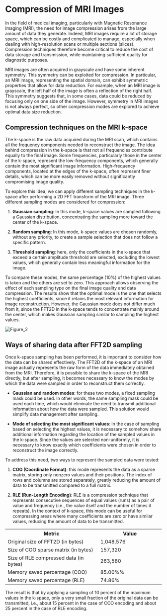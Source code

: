 # Compression of MRI Images

In the field of medical imaging, particularly with Magnetic Resonance Imaging (MRI), the need for image compression arises from the large amount of data they generate. Indeed, MRI images require a lot of storage space, which can be costly and complicated to manage, especially when dealing with high-resolution scans or multiple sections (slices). Compression techniques therefore become critical to reduce the cost of data storage and transmission, while maintaining sufficient quality for diagnostic purposes.

MRI images are often acquired in grayscale and have some inherent symmetry. This symmetry can be exploited for compression. In particular, an MRI image, representing the spatial domain, can exhibit symmetric properties that allow for data reduction. For example, when an MRI image is grayscale, the left half of the image is often a reflection of the right half. This symmetry suggests that, in some cases, data could be reduced by focusing only on one side of the image. However, symmetry in MRI images is not always perfect, so other compression modes are explored to achieve optimal data size reduction.

## Compression techniques on the MRI k-space

The k-space is the raw data acquired during the MRI scan, which contains all the frequency components needed to reconstruct the image. The idea behind compression in the k-space is that not all frequencies contribute equally to the final image. Some frequencies, particularly those in the center of the k-space, represent the low-frequency components, which generally contain the most significant image information. High-frequency components, located at the edges of the k-space, often represent finer details, which can be more easily removed without significantly compromising image quality.

To explore this idea, we can apply different sampling techniques in the k-space after performing a 2D FFT transform of the MRI image. Three different sampling modes are considered for compression:

1. **Gaussian sampling**: In this mode, k-space values are sampled following a Gaussian distribution, concentrating the sampling more toward the center of the k-space.
   
2. **Random sampling**: In this mode, k-space values are chosen randomly, without any priority, to create a sample selection that does not follow a specific pattern.

3. **Threshold sampling**: here, only the coefficients in the k-space that exceed a certain amplitude threshold are selected, excluding the lowest values, which generally contain less meaningful information for the image.

To compare these modes, the same percentage (10%) of the highest values is taken and the others are set to zero. This approach allows observing the effect of each sampling type on the final image quality and data compression. The results show that the optimal mode is the one that selects the highest coefficients, since it retains the most relevant information for image reconstruction. However, the Gaussian mode does not differ much from it, since the FFT2D in the k-space tends to concentrate mainly around the center, which makes Gaussian sampling similar to sampling the highest values.

![Figure_2](https://github.com/user-attachments/assets/b2363f85-79c4-40f7-99d4-8238c297bbf0)


## Ways of sharing data after FFT2D sampling

Once k-space sampling has been performed, it is important to consider how the data can be shared effectively. The FFT2D of the k-space of an MRI image actually represents the raw form of the data immediately obtained from the MRI. Therefore, it is possible to share the k-space of the MRI directly, but after sampling, it becomes necessary to know the modes by which the data were sampled in order to reconstruct them correctly.

- **Gaussian and random modes**: for these two modes, a fixed sampling mask could be used. In other words, the same sampling mask could be used each time, which would eliminate the need to transmit additional information about how the data were sampled. This solution would simplify data management after sampling.

- **Mode of selecting the most significant values**: In the case of sampling based on selecting the highest values, it is necessary to somehow share additional information regarding the location of the sampled values in the k-space. Since the values are selected non-uniformly, it is necessary to know exactly which coefficients were chosen in order to reconstruct the image correctly.

To address this need, two ways to represent the sampled data were tested:

1. **COO (Coordinate Format)**: this mode represents the data as a sparse matrix, storing only nonzero values and their positions. The index of rows and columns are stored separately, greatly reducing the amount of data to be transmitted compared to a full matrix.

2. **RLE (Run-Length Encoding)**: RLE is a compression technique that represents consecutive sequences of equal values (runs) as a pair of value and frequency (i.e., the value itself and the number of times it repeats). In the context of k-space, this mode can be useful for compressing areas where many coefficients are zero or have similar values, reducing the amount of data to be transmitted.

<table align="center">
  <tr>
    <th style="width: 300px;">Metric</th>
    <th style="width: 200px;">Value</th>
  </tr>
  <tr>
    <td>Original size of FFT2D (in bytes)</td>
    <td>1,048,576</td>
  </tr>
  <tr>
    <td>Size of COO sparse matrix (in bytes)</td>
    <td>157,320</td>
  </tr>
  <tr>
    <td>Size of RLE compressed data (in bytes)</td>
    <td>263,580</td>
  </tr>
  <tr>
    <td>Memory saved percentage (COO)</td>
    <td>85.00%%</td>
  </tr>
  <tr>
    <td>Memory saved percentage (RLE)</td>
    <td>74.86%</td>
  </tr>
</table>

The result is that by applying a sampling of 10 percent of the maximum values in the k-space, only a very small fraction of the original data can be transmitted, i.e., about 15 percent in the case of COO encoding and about 25 percent in the case of RLE encoding.
